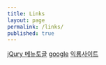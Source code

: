 ```yaml
---
title: Links
layout: page
permalink: /links/
published: true
---
```

[jQury 메뉴토글](http://stove99.tistory.com/m/103) [google](http://google.com) [익룡사이트](http://www.pteros.com/pterosaurs.html)
